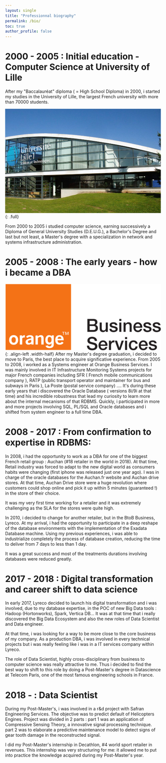 ```yaml
---
layout: single
title: "Professionnal biography"
permalink: /bio/
toc: true
author_profile: false
---
```


# 2000 - 2005 : Initial education - Computer Science at University of Lille

After my "Baccalauréat" diploma ( = High School Diploma)  in 2000, i started my studies in the University of Lille, the largest French university with more than 70000 students.

![lille_uni](/assets/images/bio/universite_lille.jpg){: .full}

From 2000 to 2005 i studied computer science, earning successively a
Diploma of General University Studies (D.E.U.G.), a Bachelor's Degree and last but not least, a 
Master's degree with a specialization in network and systems infrastructure administration.


# 2005 - 2008 : The early years - how i became a DBA

![orange_business](/assets/images/bio/orange-business-services.png){: .align-left .width-half}
After my Master's degree graduation, i decided to move to Paris, the best place to acquire significative experience. From 2005 to 2008, i worked as a Systems engineer at Orange Business Services. I was mainly involved in IT Infrastructure Monitoring Systems projects for  major French companies including SFR ( French mobile communications company ), RATP (public transport operator and maintainer for bus and subways in Paris ), La Poste (postal service company) .... It's during these early years that i discovered the Oracle Database ( versions 8i/9i at that time) and his incredible robustness that lead my curiosity to learn more about the internal mecanisms of that RDBMS. Quickly, i participated in more and more projects involving SQL, PL/SQL and Oracle databases and i shifted from system engineer to a full time DBA.

# 2008 - 2017 : From confirmation to expertise in RDBMS:

In 2008, i had the opportunity to work as a DBA for one of the biggest French retail group : Auchan (#18 retailer in the world in 2018). At that time, Retail industry was forced to adapt to the new digital world as consumers habits were changing  (first iphone was released just one year ago). I was in charge of the oracle databases for the Auchan.fr website and Auchan drive stores. At that time, Auchan Drive store were a huge revolution where customers could shop online and pick it up within 5 minutes (guaranteed !) in the store of their choice.

It was my very first time working for a retailer and it was extremely challenging as the SLA for the stores were quite high. 

In 2010, i decided to change for another retailer, but in the BtoB Business, Lyreco. At my arrival, i had the opportunity to participate in a deep reshape of the database environments with the implementation of the Exadata Database machine. Using my previous experiences, i was able to industrialize completely the process of database creation, reducing the time to deliver from 7 days to less than 1 day.

It was a great success and most of the treatments durations involving databases were reduced greatly. 

# 2017 - 2018 : Digital transformation and career shift to data science

In early 2017, Lyreco decided to launch his digital transformation and i was involved, due to my database expertise, in the POC of new Big Data tools : Hadoop (Hortonworks), Spark, Vertica DB... It was at that time that i really discovered the Big Data Ecosystem and also the new roles of Data Scientist and Data engineer.

At that time, i was looking for a way to be more close to the core business of my company. As a production DBA, i was involved in every technical projects but i was really feeling like i was in a IT services company within Lyreco.

The role of Data Scientist, highly cross-disciplinary from business to computer science was really attractive to me. Thus i decided to find the best way to shift to this role by doing a Post-Master's degree in Datascience at Telecom Paris, one of the most famous engineering schools in France.


# 2018 - : Data Scientist

During my Post-Master's, i was involved in a r&d project with Safran Engineering Services. The objective was to predict default of Helicopters Engines. Project was divided in 2 parts : part 1 was an application of Compressive Sensing Theory, a innovative signal processing technique. part 2 was to elaborate a predictive maintenance model  to detect signs of gear tooth damage  in the reconstructed signal.


I did my Post-Master's internship in Decathlon, #4 world sport retailer in revenues. This internship was very structuring for me: it allowed me to put into practice the knowledge acquired during my Post-Master's year.

